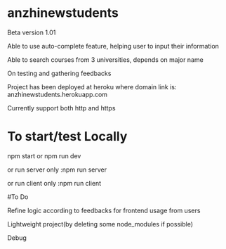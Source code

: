 # anzhinewstudents
Beta version 1.01

Able to use auto-complete feature, helping user to input their information

Able to search courses from 3 universities, depends on major name

On testing and gathering feedbacks

Project has been deployed at heroku where domain link is: anzhinewstudents.herokuapp.com

Currently support both http and https
# To start/test Locally

npm start or npm run dev

or run server only :npm run server

or run client only :npm run client

#To Do

Refine logic according to feedbacks for frontend usage from users

Lightweight project(by deleting some node_modules if possible)

Debug 
